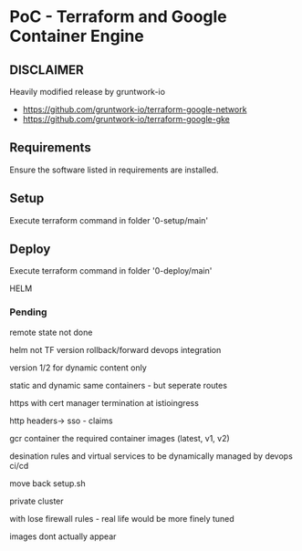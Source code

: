 # PoC - Terraform and Google Container Engine

## DISCLAIMER

Heavily modified release by gruntwork-io
  - https://github.com/gruntwork-io/terraform-google-network
  - https://github.com/gruntwork-io/terraform-google-gke

## Requirements

Ensure the software listed in requirements are installed.

## Setup

Execute terraform command in folder '0-setup/main'

## Deploy

Execute terraform command in folder '0-deploy/main'

HELM
### Pending

remote state not done

helm not TF
  version
  rollback/forward
  devops integration

version 1/2 for dynamic content only

static and dynamic same containers - but seperate routes

https with cert manager termination at istioingress

http headers-> sso - claims

gcr container the required container images (latest, v1, v2)

desination rules and virtual services to be dynamically managed by devops ci/cd

move back setup.sh

private cluster

with lose firewall rules - real life would be more finely tuned

images dont actually appear

